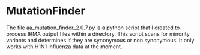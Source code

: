# MutationFinder
The file aa_mutation_finder_2.0.7.py is a python script that I created to process IRMA output files within a directory.
This script scans for minority variants and determines if they are synonymous or non synonymous.
It only works with H1N1 influenza data at the moment.
